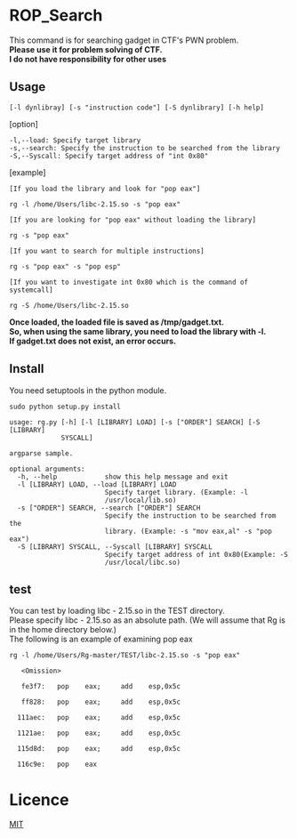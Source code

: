 # ROP_Search
This command is for searching gadget in CTF's PWN problem.  
**Please use it for problem solving of CTF.**  
**I do not have responsibility for other uses**

## Usage
```
[-l dynlibray] [-s "instruction code"] [-S dynlibrary] [-h help]
```

[option]
```
-l,--load: Specify target library  
-s,--search: Specify the instruction to be searched from the library
-S,--Syscall: Specify target address of "int 0x80"
```

[example]
```
[If you load the library and look for "pop eax"]

rg -l /home/Users/libc-2.15.so -s "pop eax"

[If you are looking for "pop eax" without loading the library]

rg -s "pop eax"

[If you want to search for multiple instructions]

rg -s "pop eax" -s "pop esp"

[If you want to investigate int 0x80 which is the command of systemcall]

rg -S /home/Users/libc-2.15.so
```

__Once loaded, the loaded file is saved as /tmp/gadget.txt.__  
__So, when using the same library, you need to load the library with -l.__  
__If gadget.txt does not exist, an error occurs.__



## Install
You need setuptools in the python module.
```
sudo python setup.py install

usage: rg.py [-h] [-l [LIBRARY] LOAD] [-s ["ORDER"] SEARCH] [-S [LIBRARY]
             SYSCALL]

argparse sample.

optional arguments:
  -h, --help            show this help message and exit
  -l [LIBRARY] LOAD, --load [LIBRARY] LOAD
                        Specify target library. (Example: -l
                        /usr/local/lib.so)
  -s ["ORDER"] SEARCH, --search ["ORDER"] SEARCH
                        Specify the instruction to be searched from the
                        library. (Example: -s "mov eax,al" -s "pop eax")
  -S [LIBRARY] SYSCALL, --Syscall [LIBRARY] SYSCALL
                        Specify target address of int 0x80(Example: -S
                        /usr/local/libc.so)

```

## test

You can test by loading libc - 2.15.so in the TEST directory.  
Please specify libc - 2.15.so as an absolute path. (We will assume that Rg is in the home directory below.)   
The following is an example of examining pop eax

```
rg -l /home/Users/Rg-master/TEST/libc-2.15.so -s "pop eax"

   <Omission>

   fe3f7:	pop    eax; 	add    esp,0x5c

   ff828:	pop    eax; 	add    esp,0x5c

  111aec:	pop    eax; 	add    esp,0x5c

  1121ae:	pop    eax; 	add    esp,0x5c

  115d8d:	pop    eax; 	add    esp,0x5c

  116c9e:	pop    eax
```

# Licence
[MIT](https://github.com/KotatuBot/Rop/blob/master/LICENSE.txt)



